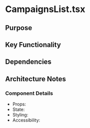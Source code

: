 # CampaignsList.tsx

## Purpose

## Key Functionality

## Dependencies

## Architecture Notes

### Component Details
- Props: 
- State: 
- Styling: 
- Accessibility: 
